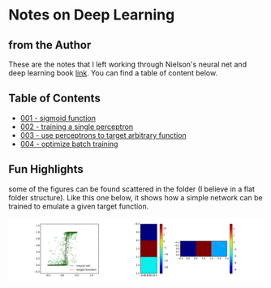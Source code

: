 # Notes on Deep Learning

## from the Author

These are the notes that I left working through Nielson's neural net and deep learning book [link](https://neuralnetworksanddeeplearning.com). You can find a table of content below.

## Table of Contents

- [001 - sigmoid function](001%20-%20sigmoid%20function.ipynb)
- [002 - training a single perceptron](002%20-%20training%20a%20single%20perceptron.ipynb)
- [003 - use perceptrons to target arbitrary function](003%20-%20use%20perceptrons%20to%20target%20arbitrary%20function.ipynb)
- [004 - optimize batch training](004%20-%20optimize%20batch%20training.ipynb)

## Fun Highlights

some of the figures can be found scattered in the folder (I believe in a flat folder 
structure). Like this one below, it shows how a simple network can be trained 
to emulate a given target function.

[![network trained to emulate function](trained%20neural%20net%20emulate%20a%20step%20function.png)](004%20-%20optimize%20batch%20training.ipynb)